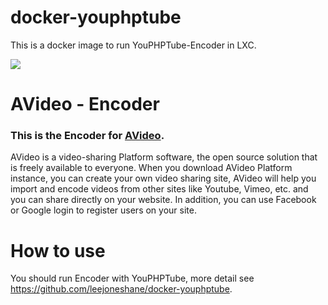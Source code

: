 # docker-youphptube

This is a docker image to run YouPHPTube-Encoder in LXC.

<img src="https://avideo.tube/website/assets/151/images/avideo_encoder1.png"/>

# AVideo - Encoder
### This is the Encoder for <a href="https://avideo.com/" target="_blank">AVideo</a>.
AVideo is a video-sharing Platform software, the open source solution that is freely available to everyone. When you download AVideo Platform instance, you can create your own video sharing site, AVideo will help you import and encode videos from other sites like Youtube, Vimeo, etc. and you can share directly on your website. In addition, you can use Facebook or Google login to register users on your site. 

# How to use
You should run Encoder with YouPHPTube, more detail see https://github.com/leejoneshane/docker-youphptube.
